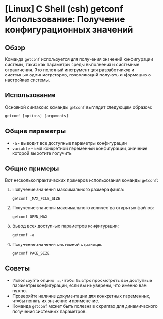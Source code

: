 # [Linux] C Shell (csh) getconf Использование: Получение конфигурационных значений

## Обзор
Команда `getconf` используется для получения значений конфигурации системы, таких как параметры среды выполнения и системные ограничения. Это полезный инструмент для разработчиков и системных администраторов, позволяющий получать информацию о настройках системы.

## Использование
Основной синтаксис команды `getconf` выглядит следующим образом:

```csh
getconf [options] [arguments]
```

## Общие параметры
- `-a` - выводит все доступные параметры конфигурации.
- `variable` - имя конкретной переменной конфигурации, значение которой вы хотите получить.

## Общие примеры
Вот несколько практических примеров использования команды `getconf`:

1. Получение значения максимального размера файла:
   ```csh
   getconf _MAX_FILE_SIZE
   ```

2. Получение значения максимального количества открытых файлов:
   ```csh
   getconf OPEN_MAX
   ```

3. Вывод всех доступных параметров конфигурации:
   ```csh
   getconf -a
   ```

4. Получение значения системной страницы:
   ```csh
   getconf PAGE_SIZE
   ```

## Советы
- Используйте опцию `-a`, чтобы быстро просмотреть все доступные параметры конфигурации, если вы не уверены, что именно вам нужно.
- Проверяйте наличие документации для конкретных переменных, чтобы понять их значение и применение.
- Команда `getconf` может быть полезна в скриптах для динамического получения системных параметров.